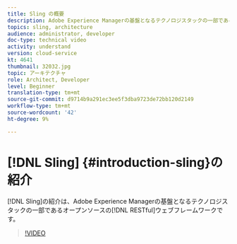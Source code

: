 ```yaml
---
title: Sling の概要
description: Adobe Experience Managerの基盤となるテクノロジスタックの一部であるオープンソースのRESTful Webフレームワーク、Slingの紹介。
topics: sling, architecture
audience: administrator, developer
doc-type: technical video
activity: understand
version: cloud-service
kt: 4641
thumbnail: 32032.jpg
topic: アーキテクチャ
role: Architect, Developer
level: Beginner
translation-type: tm+mt
source-git-commit: d9714b9a291ec3ee5f3dba9723de72bb120d2149
workflow-type: tm+mt
source-wordcount: '42'
ht-degree: 9%

---
```



# [!DNL Sling] {#introduction-sling}の紹介

[!DNL Sling]の紹介は、Adobe Experience Managerの基盤となるテクノロジスタックの一部であるオープンソースの[!DNL RESTful]ウェブフレームワークです。

>[!VIDEO](https://video.tv.adobe.com/v/32032/?quality=12&learn=on)